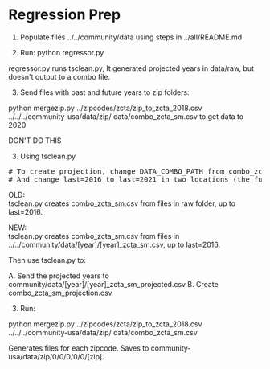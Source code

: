 # Regression Prep  

1. Populate files ../../community/data using steps in ../all/README.md  

2. Run: python regressor.py  

regressor.py runs tsclean.py, It generated projected years in data/raw, but doesn't output to a combo file.


3. Send files with past and future years to zip folders:

python mergezip.py ../zipcodes/zcta/zip_to_zcta_2018.csv ../../../community-usa/data/zip/ data/combo_zcta_sm.csv   to get data to 2020



DON'T DO THIS

3. Using tsclean.py

<pre>
# To create projection, change DATA_COMBO_PATH from combo_zcta_sm.csv to combo_zcta_sm_projection.csv
# And change last=2016 to last=2021 in two locations (the furthest in data/raw)
</pre>

OLD:  
tsclean.py creates combo_zcta_sm.csv from files in raw folder, up to last=2016.  

NEW:  
tsclean.py creates combo_zcta_sm.csv from files in ../../community/data/[year]/[year]_zcta_sm.csv, up to last=2016.  

Then use tsclean.py to:

A. Send the projected years to community/data/[year]/[year]_zcta_sm_projected.csv
B. Create combo_zcta_sm_projection.csv  


3. Run:  

python mergezip.py ../zipcodes/zcta/zip_to_zcta_2018.csv ../../../community-usa/data/zip/ data/combo_zcta_sm.csv

Generates files for each zipcode. Saves to community-usa/data/zip/0/0/0/0/0/[zip]. 

